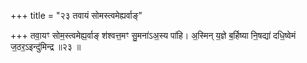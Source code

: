 +++
title = "२३ तवायं सोमस्त्वमेह्यर्वाङ्"

+++
तवा॒यꣳ सोम॒स्त्वमेह्य॒र्वाङ् श॑श्वत्त॒मꣳ सु॒मना॑ऽअ॒स्य पा॑हि। अ॒स्मिन् य॒ज्ञे ब॒र्हिष्या नि॒षद्या॑ दधि॒ष्वेमं ज॒ठर॒ऽइन्दु॑मिन्द्र ॥२३ ॥
